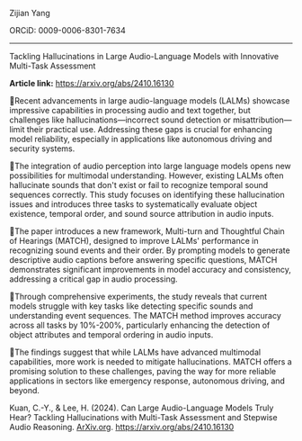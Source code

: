 Zijian Yang

ORCiD: 0009-0006-8301-7634

------

Tackling Hallucinations in Large Audio-Language Models with Innovative Multi-Task Assessment

**Article link:** https://arxiv.org/abs/2410.16130

📌Recent advancements in large audio-language models (LALMs) showcase impressive capabilities in processing audio and text together, but challenges like hallucinations—incorrect sound detection or misattribution—limit their practical use. Addressing these gaps is crucial for enhancing model reliability, especially in applications like autonomous driving and security systems.

🔹The integration of audio perception into large language models opens new possibilities for multimodal understanding. However, existing LALMs often hallucinate sounds that don't exist or fail to recognize temporal sound sequences correctly. This study focuses on identifying these hallucination issues and introduces three tasks to systematically evaluate object existence, temporal order, and sound source attribution in audio inputs.

🔹The paper introduces a new framework, Multi-turn and Thoughtful Chain of Hearings (MATCH), designed to improve LALMs' performance in recognizing sound events and their order. By prompting models to generate descriptive audio captions before answering specific questions, MATCH demonstrates significant improvements in model accuracy and consistency, addressing a critical gap in audio processing.

🔹Through comprehensive experiments, the study reveals that current models struggle with key tasks like detecting specific sounds and understanding event sequences. The MATCH method improves accuracy across all tasks by 10%-200%, particularly enhancing the detection of object attributes and temporal ordering in audio inputs.

🔹The findings suggest that while LALMs have advanced multimodal capabilities, more work is needed to mitigate hallucinations. MATCH offers a promising solution to these challenges, paving the way for more reliable applications in sectors like emergency response, autonomous driving, and beyond.

Kuan, C.-Y., & Lee, H. (2024). Can Large Audio-Language Models Truly Hear? Tackling Hallucinations with Multi-Task Assessment and Stepwise Audio Reasoning. [ArXiv.org](http://ArXiv.org). https://arxiv.org/abs/2410.16130